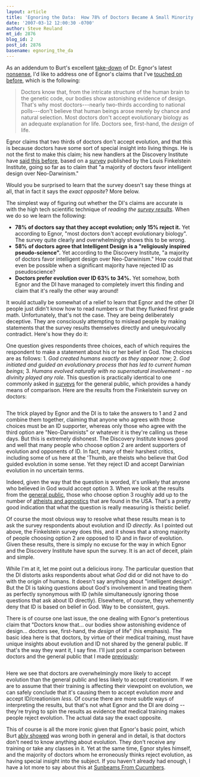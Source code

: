 ```yaml
---
layout: article
title: 'Egnoring the Data:  How 78% of Doctors Became A Small Minority'
date: '2007-03-12 12:00:30 -0700'
author: Steve Reuland
mt_id: 2876
blog_id: 2
post_id: 2876
basename: egnoring_the_da
---
```

As an addendum to Burt's excellent [take-down](/archives/2007/03/egnorance-combo-arrogance.html) of Dr. Egnor's latest [nonsense](http://www.evolutionnews.org/2007/03/why_would_i_want_my_doctor_to.html),  I'd like to address one of Egnor's claims that I've [touched on before](/archives/2007/01/why-do-so-many.html), which is the following:

> Doctors know that, from the intricate structure of the human brain to the genetic code, our bodies show astonishing evidence of design.  That's why most doctors---nearly two-thirds according to national polls---don't believe that human beings arose merely by chance and natural selection. Most doctors don't accept evolutionary biology as an adequate explanation for life.  Doctors see, first-hand, the _design_ of life.

Egnor claims that two thirds of doctors don't accept evolution, and that this is because doctors have some sort of special insight into living things.  He is not the first to make this claim; his new handlers at the Discovery Institute have [said this before](http://www.evolutionnews.org/2005/05/poll_60_percent_of_doctors_reject_darwin.html), based on a [survey](http://www.jtsa.edu/research/finkelstein/surveys/evolution_results.shtml) published by the Louis Finkelstein Institute, going so far as to claim that "a majority of doctors favor intelligent design over Neo-Darwinism."  

Would you be surprised to learn that the survey doesn't say these things at all, that in fact it says the _exact opposite_?  More below.

The simplest way of figuring out whether the DI's claims are accurate is with the high tech scientific technique of _reading the [survey results](http://www.jtsa.edu/research/finkelstein/surveys/evolution_results.shtml)_.  When we do so we learn the following:


* **78% of doctors say that they accept evolution; only 15% reject it.**  Yet according to Egnor, "most doctors don't accept evolutionary biology".  The survey quite clearly and overwhelmingly shows this to be wrong.
* **58% of doctors agree that Intelligent Design is a "religiously inspired pseudo-science".**  Yet according to the Discovery Institute, "a majority of doctors favor intelligent design over Neo-Darwinism."  How could that even be possible when a significant majority have rejected ID as pseudoscience? 
* **Doctors prefer evolution over ID 63% to 34%.**  Yet somehow, both Egnor and the DI have managed to completely invert this finding and claim that it's really the other way around!

It would actually be somewhat of a relief to learn that Egnor and the other DI people just didn't know how to read numbers or that they flunked first grade math.  Unfortunately, that's not the case.  They are being deliberately deceptive.  They are consciously attempting to mislead people by making statements that the survey results themselves directly and unequivocally contradict.   Here's how they do it:

One question gives respondents three choices, each of which requires the respondent to make a statement about his or her belief in God.  The choices are as follows:  1.  _God created humans exactly as they appear now_; 2. _God initiated and guided an evolutionary process that has led to current human beings_; 3. _Humans evolved naturally with no supernatural involvement - no divinity played any role_.  This question is practically identical to one commonly asked in [surveys](http://www.cbsnews.com/stories/2005/10/22/opinion/polls/main965223.shtml) for the general public, which provides a handy means of comparison.  Here are the results from the Finkelstein survey on doctors:

<img src="http://www.jtsa.edu/images/research/lf_evol_q7.gif" alt="" />

The trick played by Egnor and the DI is to take the answers to 1 and 2 and combine them together, claiming that anyone who agrees with those choices must be an ID supporter, whereas only those who agree with the third option are "Neo-Darwinists" or whatever it is they're calling us these days.  But this is extremely dishonest.  The Discovery Institute knows good and well that many people who choose option 2 are ardent supporters of evolution and opponents of ID.  In fact, many of their harshest critics, including some of us here at the 'Thumb, are theists who believe that God guided evolution in some sense.  Yet they reject ID and accept Darwinian evolution in no uncertain terms.  

Indeed, given the way that the question is worded, it's unlikely that anyone who believed in God would accept option 3.  When we look at the results from the [general public](http://www.cbsnews.com/stories/2005/10/22/opinion/polls/main965223.shtml), those who choose option 3 roughly add up to the number of [atheists and agnostics](http://www.harrisinteractive.com/news/allnewsbydate.asp?NewsID=1131) that are found in the USA.  That's a pretty good indication that what the question is really measuring is theistic belief.  

Of course the most obvious way to resolve what these results mean is to ask the survey respondents about evolution and ID _directly_.  As I pointed out above, the Finkelstein survey does this, and it shows that a strong majority of people choosing option 2 are opposed to ID and in favor of evolution.  Given these results, there is simply no excuse for the way in which Egnor and the Discovery Institute have spun the survey.  It is an act of deceit, plain and simple.

While I'm at it, let me point out a delicious irony.  The particular question that the DI distorts asks respondents about what _God_ did or did not have to do with the origin of humans.  It doesn't say anything about "intelligent design".  But the DI is taking questions about God's involvement in and treating them as perfectly synonymous with ID (while simultaneously ignoring those questions that ask about ID directly).  Elsewhere, of course, they vehemently deny that ID is based on belief in God.  Way to be consistent, guys.     

There is of course one last issue, the one dealing with Egnor's pretentious claim that "Doctors know that... our bodies show astonishing evidence of design... doctors see, first-hand, the _design_ of life" (his emphasis).  The basic idea here is that doctors, by virtue of their medical training, must have unique insights about evolution and ID not shared by the general public.  If that's the way they want it, I say fine.  I'll just post a comparison between doctors and the general public that I made [previously](/archives/2007/01/why-do-so-many.html):

<img src="/PT/uploads/2007/evochart.JPG" alt="" />

Here we see that doctors are overwhelmingly more likely to accept evolution than the general public and less likely to accept creationism.  If we are to assume that their training is affecting their viewpoint on evolution, we can safely conclude that it's causing them to accept evolution _more_ and accept ID/creationism _less_.  Of course there are more subtle ways of interpreting the results, but that's not what Egnor and the DI are doing -- they're trying to spin the results as evidence that medical training makes people reject evolution.  The actual data say the exact opposite.

This of course is all the more ironic given that Egnor's basic point, which Burt [ably showed](/archives/2007/03/egnorance-combo-arrogance.html) was wrong both in general and in detail, is that doctors don't need to know anything about evolution.  They don't receive any training or take any classes in it.  Yet at the same time, Egnor styles himself, and the majority of doctors whom he erroneously thinks reject evolution, as having special insight into the subject.  If you haven't already had enough, I have a lot more to say about this at [Sunbeams From Cucumbers](http://stevereuland.blogspot.com/2007/03/egnorance.html).
